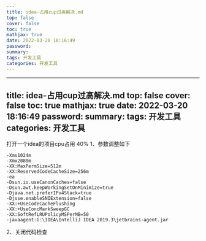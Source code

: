 ```yaml
---
title: idea-占用cup过高解决.md
top: false
cover: false
toc: true
mathjax: true
date: 2022-03-20 18:16:49
password:
summary:
tags: 开发工具
categories: 开发工具
---
```

---
title: idea-占用cup过高解决.md
top: false
cover: false
toc: true
mathjax: true
date: 2022-03-20 18:16:49
password:
summary:
tags: 开发工具
categories: 开发工具
---
打开一个idea的项目cpu占用 40%
1、参数调整如下
~~~
-Xms1024m
-Xmx2080m
-XX:MaxPermSize=512m 
-XX:ReservedCodeCacheSize=256m 
-ea 
-Dsun.io.useCanonCaches=false
-Dsun.awt.keepWorkingSetOnMinimize=true
-Djava.net.preferIPv4Stack=true
-Djsse.enableSNIExtension=false
-XX:+UseCodeCacheFlushing 
-XX:+UseConcMarkSweepGC 
-XX:SoftRefLRUPolicyMSPerMB=50
-javaagent:G:\IDEA\IntelliJ IDEA 2019.3\jetbrains-agent.jar
~~~

2、关闭代码检查
